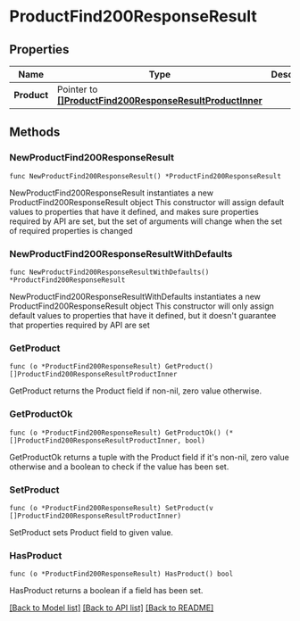 # ProductFind200ResponseResult

## Properties

Name | Type | Description | Notes
------------ | ------------- | ------------- | -------------
**Product** | Pointer to [**[]ProductFind200ResponseResultProductInner**](ProductFind200ResponseResultProductInner.md) |  | [optional] 

## Methods

### NewProductFind200ResponseResult

`func NewProductFind200ResponseResult() *ProductFind200ResponseResult`

NewProductFind200ResponseResult instantiates a new ProductFind200ResponseResult object
This constructor will assign default values to properties that have it defined,
and makes sure properties required by API are set, but the set of arguments
will change when the set of required properties is changed

### NewProductFind200ResponseResultWithDefaults

`func NewProductFind200ResponseResultWithDefaults() *ProductFind200ResponseResult`

NewProductFind200ResponseResultWithDefaults instantiates a new ProductFind200ResponseResult object
This constructor will only assign default values to properties that have it defined,
but it doesn't guarantee that properties required by API are set

### GetProduct

`func (o *ProductFind200ResponseResult) GetProduct() []ProductFind200ResponseResultProductInner`

GetProduct returns the Product field if non-nil, zero value otherwise.

### GetProductOk

`func (o *ProductFind200ResponseResult) GetProductOk() (*[]ProductFind200ResponseResultProductInner, bool)`

GetProductOk returns a tuple with the Product field if it's non-nil, zero value otherwise
and a boolean to check if the value has been set.

### SetProduct

`func (o *ProductFind200ResponseResult) SetProduct(v []ProductFind200ResponseResultProductInner)`

SetProduct sets Product field to given value.

### HasProduct

`func (o *ProductFind200ResponseResult) HasProduct() bool`

HasProduct returns a boolean if a field has been set.


[[Back to Model list]](../README.md#documentation-for-models) [[Back to API list]](../README.md#documentation-for-api-endpoints) [[Back to README]](../README.md)


